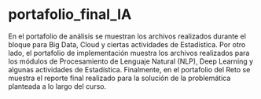# portafolio_final_IA
En el portafolio de análisis se muestran los archivos realizados durante el bloque para Big Data, Cloud y ciertas actividades de Estadística.
Por otro lado, el portafolio de implementación muestra los archivos realizados para los módulos de Procesamiento de Lenguaje Natural (NLP), Deep Learning y algunas actividades de Estadística.
Finalmente, en el portafolio del Reto se muestra el reporte final realizado para la solución de la problemática planteada a lo largo del curso.
